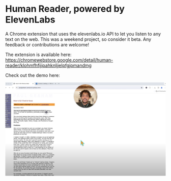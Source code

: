 # Human Reader, powered by ElevenLabs

A Chrome extension that uses the elevenlabs.io API to let you listen to any text on the web. This was a weekend project, so consider it beta. Any feedback or contributions are welcome! 

The extension is available here: https://chromewebstore.google.com/detail/human-reader/klohmfhfijipahknljjelpfgjpmandmg

Check out the demo here:

[![Thumbnail for video](images/thumbnail.png)](https://www.youtube.com/watch?v=p7fsviz4Fm8)
